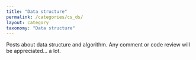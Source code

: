 ```yaml
---
title: "Data structure"
permalink: /categories/cs_ds/
layout: category
taxonomy: "Data structure"
---
```


Posts about data structure and algorithm.
Any comment or code review will be appreciated...  a lot.